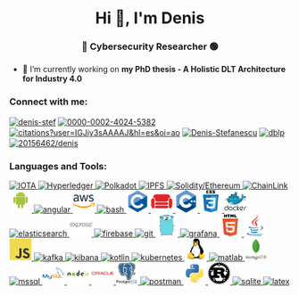 <h1 align="center">Hi 👋, I'm Denis</h1>
<h3 align="center"> <span>&#128308;</span> Cybersecurity Researcher <span>&#128994;</span> </h3>

- 🔭 I’m currently working on **my PhD thesis - A Holistic DLT Architecture for Industry 4.0**

<h3 align="left">Connect with me:</h3>
<p align="left">
<a href="https://linkedin.com/in/denis-stef" target="_blank"><img align="center" src="https://raw.githubusercontent.com/rahuldkjain/github-profile-readme-generator/master/src/images/icons/Social/linked-in-alt.svg" alt="denis-stef" height="30" width="40" /></a>
<a href="https://orcid.org/0000-0002-4024-5382" target="blank"><img align="center" src="https://upload.wikimedia.org/wikipedia/commons/0/06/ORCID_iD.svg" alt="0000-0002-4024-5382" height="30" width="40" /></a>
<a href="https://scholar.google.es/citations?user=IGJiy3sAAAAJ&hl=es&oi=ao" target="blank"><img align="center" src="https://upload.wikimedia.org/wikipedia/commons/c/c7/Google_Scholar_logo.svg" alt="citations?user=IGJiy3sAAAAJ&hl=es&oi=ao" height="30" width="40" /></a>
<a href="https://www.researchgate.net/profile/Denis-Stefanescu" target="blank"><img align="center" src="https://gbiomed.kuleuven.be/english/research/50000715/50000716/ungap/Pictures_and_Logos_UNGAP_website/social-media-logos/researchgate-logo/image" alt="Denis-Stefanescu" height="30" width="40" /></a>
<a href="https://dblp.org/pid/302/8559.html" target="blank"><img align="center" src="https://dblp.org/img/dblp.icon.192x192.png" alt="dblp" height="30" width="40" /></a>
<a href="https://stackoverflow.com/users/20156462/denis" target="blank"><img align="center" src="https://raw.githubusercontent.com/rahuldkjain/github-profile-readme-generator/master/src/images/icons/Social/stack-overflow.svg" alt="20156462/denis" height="30" width="40" /></a>
</p>

<h3 align="left">Languages and Tools:</h3>
<p align="left"> <a href="https://iota.org" target="_blank" rel="noreferrer"> <img src="https://cryptologos.cc/logos/iota-miota-logo.svg?v=023" alt="IOTA" width="40" height="40"/> </a> <a href="https://hyperledger.org" target="_blank" rel="noreferrer"> <img src="https://cn.hyperledger.org/wp-content/uploads/2020/02/HL_ImageLibrary_Icons_Green_hyperledger-300x300.png" alt="Hyperledger" width="40" height="40"/> </a> <a href="https://polkadot.network/" target="_blank" rel="noreferrer"> <img src="https://cryptologos.cc/logos/polkadot-new-dot-logo.svg?v=023" alt="Polkadot" width="40" height="40"/> </a> <a href="https://ipfs.tech" target="_blank" rel="noreferrer"> <img src="https://upload.wikimedia.org/wikipedia/commons/thumb/1/18/Ipfs-logo-1024-ice-text.png/768px-Ipfs-logo-1024-ice-text.png" alt="IPFS" width="40" height="40"/> </a> <a href="https://solidity-es.readthedocs.io/es/latest/" target="_blank" rel="noreferrer"> <img src="https://upload.wikimedia.org/wikipedia/commons/thumb/9/98/Solidity_logo.svg/1319px-Solidity_logo.svg.png" alt="Solidity/Ethereum" width="25" height="40"/> </a> <a href="https://chain.link/" target="_blank" rel="noreferrer"> <img src="https://cryptologos.cc/logos/chainlink-link-logo.svg?v=023" alt="ChainLink" width="40" height="40"/> </a> <a href="https://developer.android.com" target="_blank" rel="noreferrer"> <img src="https://raw.githubusercontent.com/devicons/devicon/master/icons/android/android-original-wordmark.svg" alt="android" width="40" height="40"/> </a> <a href="https://angular.io" target="_blank" rel="noreferrer"> <img src="https://angular.io/assets/images/logos/angular/angular.svg" alt="angular" width="40" height="40"/> </a> <a href="https://aws.amazon.com" target="_blank" rel="noreferrer"> <img src="https://raw.githubusercontent.com/devicons/devicon/master/icons/amazonwebservices/amazonwebservices-original-wordmark.svg" alt="aws" width="40" height="40"/> </a> <a href="https://www.gnu.org/software/bash/" target="_blank" rel="noreferrer"> <img src="https://www.vectorlogo.zone/logos/gnu_bash/gnu_bash-icon.svg" alt="bash" width="40" height="40"/> </a> <a href="https://www.cprogramming.com/" target="_blank" rel="noreferrer"> <img src="https://raw.githubusercontent.com/devicons/devicon/master/icons/c/c-original.svg" alt="c" width="40" height="40"/> </a> <a href="https://couchdb.apache.org/" target="_blank" rel="noreferrer"> <img src="https://raw.githubusercontent.com/devicons/devicon/0d6c64dbbf311879f7d563bfc3ccf559f9ed111c/icons/couchdb/couchdb-original.svg" alt="couchdb" width="40" height="40"/> </a> <a href="https://www.w3schools.com/cpp/" target="_blank" rel="noreferrer"> <img src="https://raw.githubusercontent.com/devicons/devicon/master/icons/cplusplus/cplusplus-original.svg" alt="cplusplus" width="40" height="40"/> </a> <a href="https://www.w3schools.com/css/" target="_blank" rel="noreferrer"> <img src="https://raw.githubusercontent.com/devicons/devicon/master/icons/css3/css3-original-wordmark.svg" alt="css3" width="40" height="40"/> </a> <a href="https://www.docker.com/" target="_blank" rel="noreferrer"> <img src="https://raw.githubusercontent.com/devicons/devicon/master/icons/docker/docker-original-wordmark.svg" alt="docker" width="40" height="40"/> </a> <a href="https://www.elastic.co" target="_blank" rel="noreferrer"> <img src="https://www.vectorlogo.zone/logos/elastic/elastic-icon.svg" alt="elasticsearch" width="40" height="40"/> </a> <a href="https://expressjs.com" target="_blank" rel="noreferrer"> <img src="https://raw.githubusercontent.com/devicons/devicon/master/icons/express/express-original-wordmark.svg" alt="express" width="40" height="40"/> </a> <a href="https://firebase.google.com/" target="_blank" rel="noreferrer"> <img src="https://www.vectorlogo.zone/logos/firebase/firebase-icon.svg" alt="firebase" width="40" height="40"/> </a> <a href="https://git-scm.com/" target="_blank" rel="noreferrer"> <img src="https://www.vectorlogo.zone/logos/git-scm/git-scm-icon.svg" alt="git" width="40" height="40"/> </a> <a href="https://golang.org" target="_blank" rel="noreferrer"> <img src="https://raw.githubusercontent.com/devicons/devicon/master/icons/go/go-original.svg" alt="go" width="40" height="40"/> </a> <a href="https://grafana.com" target="_blank" rel="noreferrer"> <img src="https://www.vectorlogo.zone/logos/grafana/grafana-icon.svg" alt="grafana" width="40" height="40"/> </a> <a href="https://www.w3.org/html/" target="_blank" rel="noreferrer"> <img src="https://raw.githubusercontent.com/devicons/devicon/master/icons/html5/html5-original-wordmark.svg" alt="html5" width="40" height="40"/> </a> <a href="https://www.java.com" target="_blank" rel="noreferrer"> <img src="https://raw.githubusercontent.com/devicons/devicon/master/icons/java/java-original.svg" alt="java" width="40" height="40"/> </a> <a href="https://developer.mozilla.org/en-US/docs/Web/JavaScript" target="_blank" rel="noreferrer"> <img src="https://raw.githubusercontent.com/devicons/devicon/master/icons/javascript/javascript-original.svg" alt="javascript" width="40" height="40"/> </a> <a href="https://kafka.apache.org/" target="_blank" rel="noreferrer"> <img src="https://www.vectorlogo.zone/logos/apache_kafka/apache_kafka-icon.svg" alt="kafka" width="40" height="40"/> </a> <a href="https://www.elastic.co/kibana" target="_blank" rel="noreferrer"> <img src="https://www.vectorlogo.zone/logos/elasticco_kibana/elasticco_kibana-icon.svg" alt="kibana" width="40" height="40"/> </a> <a href="https://kotlinlang.org" target="_blank" rel="noreferrer"> <img src="https://www.vectorlogo.zone/logos/kotlinlang/kotlinlang-icon.svg" alt="kotlin" width="40" height="40"/> </a> <a href="https://kubernetes.io" target="_blank" rel="noreferrer"> <img src="https://www.vectorlogo.zone/logos/kubernetes/kubernetes-icon.svg" alt="kubernetes" width="40" height="40"/> </a> <a href="https://www.linux.org/" target="_blank" rel="noreferrer"> <img src="https://raw.githubusercontent.com/devicons/devicon/master/icons/linux/linux-original.svg" alt="linux" width="40" height="40"/> </a> <a href="https://www.mathworks.com/" target="_blank" rel="noreferrer"> <img src="https://upload.wikimedia.org/wikipedia/commons/2/21/Matlab_Logo.png" alt="matlab" width="40" height="40"/> </a> <a href="https://www.mongodb.com/" target="_blank" rel="noreferrer"> <img src="https://raw.githubusercontent.com/devicons/devicon/master/icons/mongodb/mongodb-original-wordmark.svg" alt="mongodb" width="40" height="40"/> </a> <a href="https://www.microsoft.com/en-us/sql-server" target="_blank" rel="noreferrer"> <img src="https://www.svgrepo.com/show/303229/microsoft-sql-server-logo.svg" alt="mssql" width="40" height="40"/> </a> <a href="https://www.mysql.com/" target="_blank" rel="noreferrer"> <img src="https://raw.githubusercontent.com/devicons/devicon/master/icons/mysql/mysql-original-wordmark.svg" alt="mysql" width="40" height="40"/> </a> <a href="https://nodejs.org" target="_blank" rel="noreferrer"> <img src="https://raw.githubusercontent.com/devicons/devicon/master/icons/nodejs/nodejs-original-wordmark.svg" alt="nodejs" width="40" height="40"/> </a> <a href="https://www.oracle.com/" target="_blank" rel="noreferrer"> <img src="https://raw.githubusercontent.com/devicons/devicon/master/icons/oracle/oracle-original.svg" alt="oracle" width="40" height="40"/> </a> <a href="https://www.postgresql.org" target="_blank" rel="noreferrer"> <img src="https://raw.githubusercontent.com/devicons/devicon/master/icons/postgresql/postgresql-original-wordmark.svg" alt="postgresql" width="40" height="40"/> </a> <a href="https://postman.com" target="_blank" rel="noreferrer"> <img src="https://www.vectorlogo.zone/logos/getpostman/getpostman-icon.svg" alt="postman" width="40" height="40"/> </a> <a href="https://www.python.org" target="_blank" rel="noreferrer"> <img src="https://raw.githubusercontent.com/devicons/devicon/master/icons/python/python-original.svg" alt="python" width="40" height="40"/> </a> <a href="https://www.rust-lang.org" target="_blank" rel="noreferrer"> <img src="https://raw.githubusercontent.com/devicons/devicon/master/icons/rust/rust-plain.svg" alt="rust" width="40" height="40"/> </a> <a href="https://www.sqlite.org/" target="_blank" rel="noreferrer"> <img src="https://www.vectorlogo.zone/logos/sqlite/sqlite-icon.svg" alt="sqlite" width="40" height="40"/> </a> <a href="https://overleaf.com/" target="_blank" rel="noreferrer"> <img src="https://upload.wikimedia.org/wikipedia/commons/9/95/TeXShop_icon.png" alt="latex" width="40" height="40"/> </a> </p>



